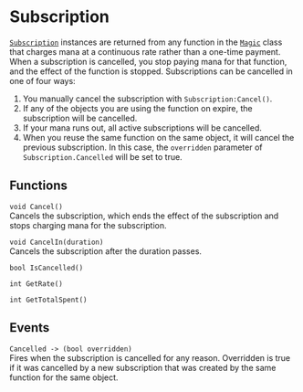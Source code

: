 # Subscription
[`Subscription`][sub] instances are returned from any function in the [`Magic`][mag] class that charges mana at a continuous rate rather than a one-time payment. When a subscription is cancelled, you stop paying mana for that function, and the effect of the function is stopped. Subscriptions can be cancelled in one of four ways:  

1. You manually cancel the subscription with `Subscription:Cancel()`.
2. If any of the objects you are using the function on expire, the subscription will be cancelled. 
3. If your mana runs out, all active subscriptions will be cancelled.  
4. When you reuse the same function on the same object, it will cancel the previous subscription. In this case, the `overridden` parameter of `Subscription.Cancelled` will be set to true.

## Functions
`void Cancel()`  
Cancels the subscription, which ends the effect of the subscription and stops charging mana for the subscription.

`void CancelIn(duration)`  
Cancels the subscription after the duration passes. 

`bool IsCancelled()`

`int GetRate()`

`int GetTotalSpent()`

## Events
`Cancelled -> (bool overridden)`  
Fires when the subscription is cancelled for any reason. Overridden is true if it was cancelled by a new subscription that was created by the same function for the same object.

[sub]: ../subscription/
[mag]: ../magic/